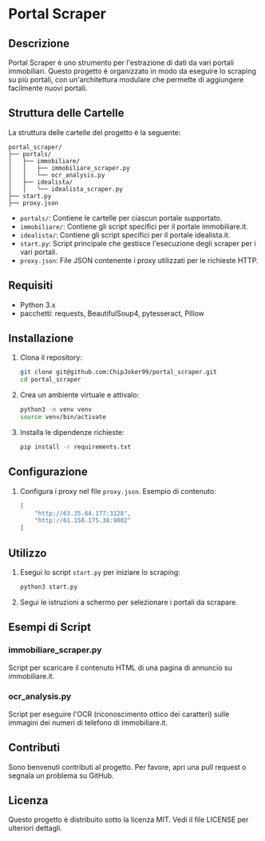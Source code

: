 # Portal Scraper

## Descrizione

Portal Scraper è uno strumento per l'estrazione di dati da vari portali immobiliari. Questo progetto è organizzato in modo da eseguire lo scraping su più portali, con un'architettura modulare che permette di aggiungere facilmente nuovi portali.

## Struttura delle Cartelle

La struttura delle cartelle del progetto è la seguente:

```plaintext
portal_scraper/
├── portals/
│   ├── immobiliare/
│   │   ├── immobiliare_scraper.py
│   │   └── ocr_analysis.py
│   ├── idealista/
│   │   └── idealista_scraper.py
├── start.py
├── proxy.json
```

- `portals/`: Contiene le cartelle per ciascun portale supportato.
- `immobiliare/`: Contiene gli script specifici per il portale immobiliare.it.
- `idealista/`: Contiene gli script specifici per il portale idealista.it.
- `start.py`: Script principale che gestisce l'esecuzione degli scraper per i vari portali.
- `proxy.json`: File JSON contenente i proxy utilizzati per le richieste HTTP.

## Requisiti

- Python 3.x
- pacchetti: requests, BeautifulSoup4, pytesseract, Pillow

## Installazione

1. Clona il repository:

   ```sh
   git clone git@github.com:ChipJoker99/portal_scraper.git
   cd portal_scraper
   ```

2. Crea un ambiente virtuale e attivalo:

   ```sh
   python3 -m venv venv
   source venv/bin/activate
   ```

3. Installa le dipendenze richieste:

   ```sh
   pip install -r requirements.txt
   ```

## Configurazione

1. Configura i proxy nel file `proxy.json`. Esempio di contenuto:

   ```json
   [
       "http://63.35.64.177:3128",
       "http://61.158.175.38:9002"
   ]
   ```

## Utilizzo

1. Esegui lo script `start.py` per iniziare lo scraping:

   ```sh
   python3 start.py
   ```

2. Segui le istruzioni a schermo per selezionare i portali da scrapare.

## Esempi di Script

### immobiliare_scraper.py

Script per scaricare il contenuto HTML di una pagina di annuncio su immobiliare.it.

### ocr_analysis.py

Script per eseguire l'OCR (riconoscimento ottico dei caratteri) sulle immagini dei numeri di telefono di immobiliare.it.

## Contributi

Sono benvenuti contributi al progetto. Per favore, apri una pull request o segnala un problema su GitHub.

## Licenza

Questo progetto è distribuito sotto la licenza MIT. Vedi il file LICENSE per ulteriori dettagli.